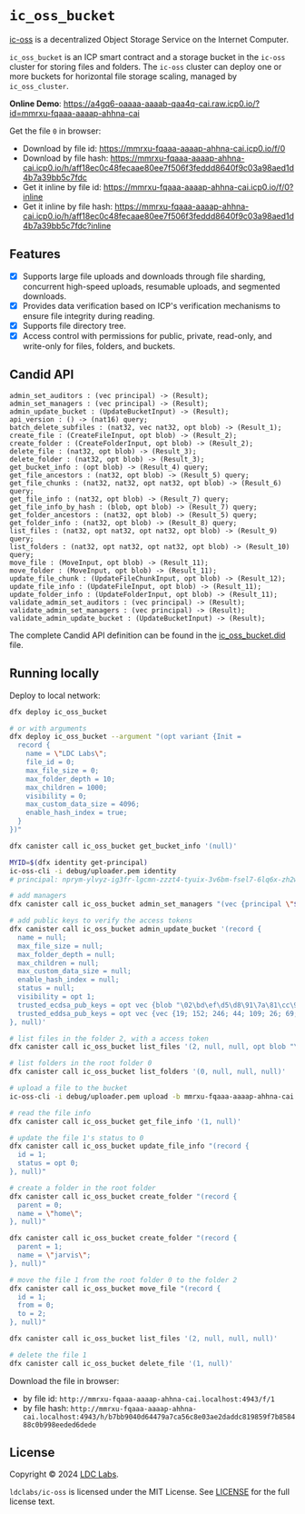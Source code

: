 # `ic_oss_bucket`

[ic-oss](https://github.com/ldclabs/ic-oss) is a decentralized Object Storage Service on the Internet Computer.

`ic_oss_bucket` is an ICP smart contract and a storage bucket in the `ic-oss` cluster for storing files and folders. The `ic-oss` cluster can deploy one or more buckets for horizontal file storage scaling, managed by `ic_oss_cluster`.

**Online Demo**: https://a4gq6-oaaaa-aaaab-qaa4q-cai.raw.icp0.io/?id=mmrxu-fqaaa-aaaap-ahhna-cai

Get the file `0` in browser:
- Download by file id: https://mmrxu-fqaaa-aaaap-ahhna-cai.icp0.io/f/0
- Download by file hash: https://mmrxu-fqaaa-aaaap-ahhna-cai.icp0.io/h/aff18ec0c48fecaae80ee7f506f3feddd8640f9c03a98aed1d4b7a39bb5c7fdc
- Get it inline by file id: https://mmrxu-fqaaa-aaaap-ahhna-cai.icp0.io/f/0?inline
- Get it inline by file hash: https://mmrxu-fqaaa-aaaap-ahhna-cai.icp0.io/h/aff18ec0c48fecaae80ee7f506f3feddd8640f9c03a98aed1d4b7a39bb5c7fdc?inline

## Features

- [x] Supports large file uploads and downloads through file sharding, concurrent high-speed uploads, resumable uploads, and segmented downloads.
- [x] Provides data verification based on ICP's verification mechanisms to ensure file integrity during reading.
- [x] Supports file directory tree.
- [x] Access control with permissions for public, private, read-only, and write-only for files, folders, and buckets.

## Candid API

```shell
admin_set_auditors : (vec principal) -> (Result);
admin_set_managers : (vec principal) -> (Result);
admin_update_bucket : (UpdateBucketInput) -> (Result);
api_version : () -> (nat16) query;
batch_delete_subfiles : (nat32, vec nat32, opt blob) -> (Result_1);
create_file : (CreateFileInput, opt blob) -> (Result_2);
create_folder : (CreateFolderInput, opt blob) -> (Result_2);
delete_file : (nat32, opt blob) -> (Result_3);
delete_folder : (nat32, opt blob) -> (Result_3);
get_bucket_info : (opt blob) -> (Result_4) query;
get_file_ancestors : (nat32, opt blob) -> (Result_5) query;
get_file_chunks : (nat32, nat32, opt nat32, opt blob) -> (Result_6) query;
get_file_info : (nat32, opt blob) -> (Result_7) query;
get_file_info_by_hash : (blob, opt blob) -> (Result_7) query;
get_folder_ancestors : (nat32, opt blob) -> (Result_5) query;
get_folder_info : (nat32, opt blob) -> (Result_8) query;
list_files : (nat32, opt nat32, opt nat32, opt blob) -> (Result_9) query;
list_folders : (nat32, opt nat32, opt nat32, opt blob) -> (Result_10) query;
move_file : (MoveInput, opt blob) -> (Result_11);
move_folder : (MoveInput, opt blob) -> (Result_11);
update_file_chunk : (UpdateFileChunkInput, opt blob) -> (Result_12);
update_file_info : (UpdateFileInput, opt blob) -> (Result_11);
update_folder_info : (UpdateFolderInput, opt blob) -> (Result_11);
validate_admin_set_auditors : (vec principal) -> (Result);
validate_admin_set_managers : (vec principal) -> (Result);
validate_admin_update_bucket : (UpdateBucketInput) -> (Result);
```

The complete Candid API definition can be found in the [ic_oss_bucket.did](https://github.com/ldclabs/ic-oss/tree/main/src/ic_oss_bucket/ic_oss_bucket.did) file.

## Running locally

Deploy to local network:
```bash
dfx deploy ic_oss_bucket

# or with arguments
dfx deploy ic_oss_bucket --argument "(opt variant {Init =
  record {
    name = \"LDC Labs\";
    file_id = 0;
    max_file_size = 0;
    max_folder_depth = 10;
    max_children = 1000;
    visibility = 0;
    max_custom_data_size = 4096;
    enable_hash_index = true;
  }
})"

dfx canister call ic_oss_bucket get_bucket_info '(null)'

MYID=$(dfx identity get-principal)
ic-oss-cli -i debug/uploader.pem identity
# principal: nprym-ylvyz-ig3fr-lgcmn-zzzt4-tyuix-3v6bm-fsel7-6lq6x-zh2w7-zqe

# add managers
dfx canister call ic_oss_bucket admin_set_managers "(vec {principal \"$MYID\"; principal \"nprym-ylvyz-ig3fr-lgcmn-zzzt4-tyuix-3v6bm-fsel7-6lq6x-zh2w7-zqe\"})"

# add public keys to verify the access tokens
dfx canister call ic_oss_bucket admin_update_bucket '(record {
  name = null;
  max_file_size = null;
  max_folder_depth = null;
  max_children = null;
  max_custom_data_size = null;
  enable_hash_index = null;
  status = null;
  visibility = opt 1;
  trusted_ecdsa_pub_keys = opt vec {blob "\02\bd\ef\d5\d8\91\7a\81\cc\91\60\ba\19\95\69\d4\47\d9\d4\7e\e6\71\6c\b8\dc\18\aa\d2\be\8c\4c\cd\eb"};
  trusted_eddsa_pub_keys = opt vec {vec {19; 152; 246; 44; 109; 26; 69; 124; 81; 186; 106; 75; 95; 61; 189; 47; 105; 252; 169; 50; 22; 33; 141; 200; 153; 126; 65; 107; 209; 125; 147; 202}};
}, null)'

# list files in the folder 2, with a access token
dfx canister call ic_oss_bucket list_files '(2, null, null, opt blob "\84\44\a1\01\38\2e\a0\58\ac\a7\01\78\1b\61\6a\75\71\34\2d\72\75\61\61\61\2d\61\61\61\61\61\2d\71\61\61\67\61\2d\63\61\69\02\78\3f\7a\37\77\6a\70\2d\76\36\66\65\33\2d\6b\6b\73\75\35\2d\32\36\66\36\34\2d\64\65\64\74\77\2d\6a\37\6e\64\6a\2d\35\37\6f\6e\78\2d\71\67\61\36\63\2d\65\74\35\65\33\2d\6e\6a\78\35\33\2d\74\61\65\03\78\1b\6d\6d\72\78\75\2d\66\71\61\61\61\2d\61\61\61\61\70\2d\61\68\68\6e\61\2d\63\61\69\04\1a\66\8f\ce\68\05\1a\66\8f\c0\58\06\1a\66\8f\c0\58\09\78\18\46\6f\6c\64\65\72\2e\2a\3a\31\20\42\75\63\6b\65\74\2e\52\65\61\64\2e\2a\58\40\52\66\3e\e7\55\7e\99\2c\66\6d\65\56\54\9f\30\a1\2e\aa\56\69\66\b6\c6\e9\75\d7\c9\02\4c\24\1d\5d\7e\83\7d\c1\13\c6\00\91\56\d9\6a\ae\34\c3\a5\c9\b4\99\b3\47\b7\68\54\8d\dd\9c\9a\9b\a0\f9\1a\f5")'

# list folders in the root folder 0
dfx canister call ic_oss_bucket list_folders '(0, null, null, null)'

# upload a file to the bucket
ic-oss-cli -i debug/uploader.pem upload -b mmrxu-fqaaa-aaaap-ahhna-cai --file README.md

# read the file info
dfx canister call ic_oss_bucket get_file_info '(1, null)'

# update the file 1's status to 0
dfx canister call ic_oss_bucket update_file_info "(record {
  id = 1;
  status = opt 0;
}, null)"

# create a folder in the root folder
dfx canister call ic_oss_bucket create_folder "(record {
  parent = 0;
  name = \"home\";
}, null)"

dfx canister call ic_oss_bucket create_folder "(record {
  parent = 1;
  name = \"jarvis\";
}, null)"

# move the file 1 from the root folder 0 to the folder 2
dfx canister call ic_oss_bucket move_file "(record {
  id = 1;
  from = 0;
  to = 2;
}, null)"

dfx canister call ic_oss_bucket list_files '(2, null, null, null)'

# delete the file 1
dfx canister call ic_oss_bucket delete_file '(1, null)'
```

Download the file in browser:
- by file id: `http://mmrxu-fqaaa-aaaap-ahhna-cai.localhost:4943/f/1`
- by file hash:  `http://mmrxu-fqaaa-aaaap-ahhna-cai.localhost:4943/h/b7bb9040d64479a7ca56c8e03ae2daddc819859f7b858488c0b998eeded6dede`


## License
Copyright © 2024 [LDC Labs](https://github.com/ldclabs).

`ldclabs/ic-oss` is licensed under the MIT License. See [LICENSE](../../LICENSE-MIT) for the full license text.